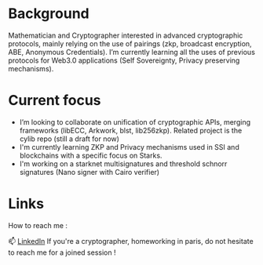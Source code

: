 # Background

Mathematician and Cryptographer interested in advanced cryptographic protocols, mainly relying on the use of pairings (zkp, broadcast encryption, ABE, Anonymous Credentials). I’m currently learning all the uses of previous protocols for Web3.0 applications (Self Sovereignty, Privacy preserving mechanisms).


# Current focus
- I’m looking to collaborate on unification of cryptographic APIs, merging frameworks (libECC, Arkwork, blst, lib256zkp). Related project is the cylib repo (still a draft for now)
- I'm currently learning ZKP and Privacy mechanisms used in SSI and blockchains with a specific focus on Starks.
- I'm working on a starknet multisignatures and threshold schnorr signatures (Nano signer with Cairo verifier)


# Links
How to reach me :

📫 [LinkedIn](https://www.linkedin.com/in/renaud-dubois-63a62411/)
If you're a cryptographer, homeworking in paris, do not hesitate to reach me for a joined session !  
